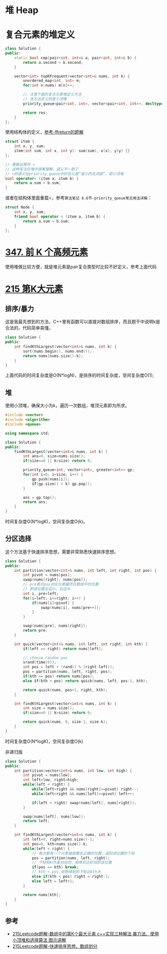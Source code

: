 # 堆 Heap

# 复合元素的堆定义
```cpp
class Solution {
public:
    static bool cmp(pair<int, int>& a, pair<int, int>& b) {
        return a.second > b.second;
    }

    vector<int> topKFrequent(vector<int>& nums, int k) {
        unordered_map<int, int> m;
        for(int n:nums) m[n]++;

        // 注意下面的复合元素堆定义方法
        // 该方法定义的是小顶堆
        priority_queue<pair<int, int>, vector<pair<int, int>>, decltype (&cmp)> heap(cmp);

        return res;
    }
};
```

使用结构体的定义，[参考-ffreturn的题解](https://leetcode-cn.com/problems/find-k-pairs-with-smallest-sums/solution/cjian-dan-yi-dong-you-xian-dui-lie-by-ff-t8cs/)
```cpp
struct item {
    int x, y, sum;
    item(int sum, int x, int y): sum(sum), x(x), y(y) {}
};

// 重载运算符 <
// 这种写法在堆中很难理解，语义不一致了
// <的语义在priority_queue中的含义是“值小的在顶部”，即小顶堆
bool operator< (item a, item b) {
    return a.sum > b.sum;
}
```

或者在结构体里面重载<，参考`算法笔记 6.6节-priority_queue常见用法详解`：
```cpp
struct Node {
    int x, y, sum;
    friend bool operator < (item a, item b) {
        return a.sum > b.sum;
    }
};
```

# [347. 前 K 个高频元素](https://leetcode-cn.com/problems/top-k-frequent-elements/)
使用堆做比较方便，就是堆元素是pair复合类型时比较不好定义，参考上面代码

# [215 第K大元素](https://leetcode-cn.com/problems/kth-largest-element-in-an-array/)

## 排序/暴力
这是我最先想到的方法，C++里有函数可以直接对数组排序，而且题干中说明k是合法的，代码简单易懂。
```cpp
class Solution {
public:
    int findKthLargest(vector<int>& nums, int k) {
        sort(nums.begin(), nums.end());
        return nums[nums.size()-k];
    }
}
```

上面代码的时间复杂度是O(N*logN)，是排序的时间复杂度，空间复杂度O(1);

## 堆
使用小顶堆，确保大小为k，遍历一次数组，堆顶元素即为所求。
```cpp
#include <vector>
#include <algorithm>
#include <queue>

using namespace std;

class Solution {
public:
    findKthLargest(vector<int>& nums, int k) {
        int ans=0, size=nums.size();
        if(size==0 || k>size) return 0;

        priority_queue<int, vector<int>, greater<int>> gp;
        for(int i=0; i<size; i++) {
            gp.push(nums[i]);
            if(gp.size() > k) gp.pop();
        }

        ans = gp.top();
        return ans;
    }
}
```

时间复杂度O(N*logK)，空间复杂度O(k)。

## 分区选择
这个方法基于快速排序思想，需要非常熟悉快速排序思想。
```cpp
class Solution {
public:
    int partition(vector<int>& nums, int left, int right, int pos) {
        int pivot = nums[pos];
        swap(nums[right], nums[pos]);
        // pre表示pos对应元素最终在数组中的位置
        // 即该位置左边小，右边大
        int i, pre=left;
        for(i=left; i<=right; i++) {
            if(nums[i]<pivot) {
                swap(nums[i], nums[pre++]);
            }
        }

        swap(nums[pre], nums[right]);
        return pre;
    }

    int quick(vector<int>& nums, int left, int right, int kth) {
        if(left == right) return nums[left];

        // choose random pos
        srand(time(0));
        int pos = left + (rand() % (right-left));
        pos = partition(nums, left, right, pos);
        if(kth == pos) return nums[pos];
        else if(kth < pos) return quick(nums, left, pos-1, kth);

        return quick(nums, pos+1, right, kth);
    }

    int findKthLargest(vector<int>& nums, int k) {
        int size = nums.size();
        if(size==0 || k>size) return 0;

        return quick(nums, 0, size-1, size-k);
    }
}
```

时间复杂度O(N*logK)，空间复杂度O(k)

非递归版
```cpp
class Solution {
public:
    int partition(vector<int>& nums, int low, int high) {
        int pivot = nums[low];
        int left=low, right=high;
        while(left < right) {
            while(left<right && nums[right]>=pivot) right--;
            while(left<right && nums[left]<=pivot) left++;

            if(left < right) swap(nums[left], nums[right]);
        }

        swap(nums[left], nums[low]);
        return left;
    }

    int findKthLargest(vector<int>& nums, int k) {
        int left=0, right=nums.size()-1;
        int pos=0, kth=nums.size()-k;
        while(left < right) {
            // 每次都有一个元素被放置在正确的位置，返回该位置的下标
            pos = partition(nums, left, right);
            // 下标和kth是对应的，相等则正好找到该位置
            if(pos == kth) break;
            // kth < pos 说明得到的下标比kth大
            else if(kth < pos) right = right-1;
            else left = left+1;
        }

        return nums[kth];
    }
}
```


## 参考
- [215Leetcode题解-数组中的第K个最大元素 c++实现三种解法 暴力法、使用小顶堆和选择算法 图示讲解](https://leetcode-cn.com/problems/kth-largest-element-in-an-array/solution/shu-zu-zhong-de-di-kge-zui-da-yuan-su-cshi-xian-sa/)
- [215Leetcode题解-快速排序思想，数组划分](https://leetcode-cn.com/problems/kth-largest-element-in-an-array/solution/kuai-su-pai-xu-si-xiang-shu-zu-hua-fen-by-liushang/)